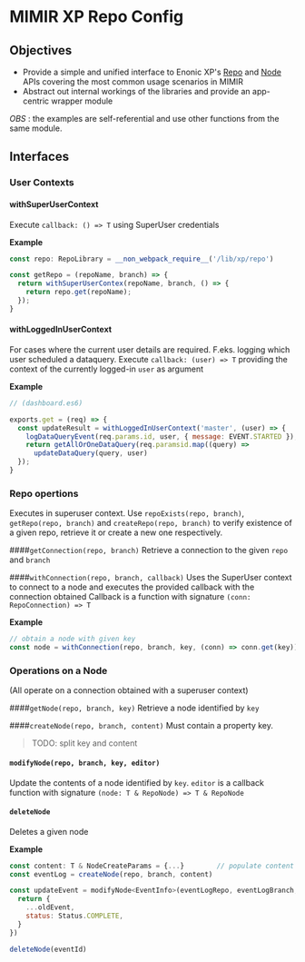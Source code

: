 # MIMIR XP Repo Config

## Objectives

- Provide a simple and unified interface to Enonic XP's [Repo](https://developer.enonic.com/docs/xp/stable/api/lib-repo) 
and [Node](https://developer.enonic.com/docs/xp/stable/api/lib-node) APIs covering
the most common usage scenarios in MIMIR
- Abstract out internal workings of the libraries and provide an app-centric wrapper module

_OBS_ : the examples are self-referential and use other functions from the same module.

## Interfaces

### User Contexts

#### withSuperUserContext
Execute `callback: () => T` using SuperUser credentials

**Example**
```javascript
const repo: RepoLibrary = __non_webpack_require__('/lib/xp/repo')

const getRepo = (repoName, branch) => {
  return withSuperUserContex(repoName, branch, () => {
    return repo.get(repoName); 
  });  
}
``` 

#### withLoggedInUserContext 
For cases where the current user details are required. F.eks. logging which user scheduled a dataquery.
Execute `callback: (user) => T` providing the context of the currently logged-in `user` as argument
 
**Example**
```javascript
// (dashboard.es6)

exports.get = (req) => {
  const updateResult = withLoggedInUserContext('master', (user) => {
    logDataQueryEvent(req.params.id, user, { message: EVENT.STARTED });
    return getAllOrOneDataQuery(req.paramsid.map((query) => 
      updateDataQuery(query, user)
  });
}
```

### Repo opertions
Executes in superuser context. Use `repoExists(repo, branch)`, `getRepo(repo, branch)` and `createRepo(repo, branch)` to verify existence of a given repo,
retrieve it or create a new one respectively.

####`getConnection(repo, branch)`
Retrieve a connection to the given `repo` and `branch`

####`withConnection(repo, branch, callback)`
Uses the SuperUser context to connect to a node and executes the provided callback with the connection obtained
Callback is a function with signature `(conn: RepoConnection) => T`

**Example**
```javascript
// obtain a node with given key
const node = withConnection(repo, branch, key, (conn) => conn.get(key))
```

### Operations on a Node
(All operate on a connection obtained with a superuser context)

####`getNode(repo, branch, key)`
Retrieve a node identified by `key`
 
####`createNode(repo, branch, content)`
Must contain a property key.
> TODO: split key and content

#### `modifyNode(repo, branch, key, editor)`
Update the contents of a node identified by `key`. 
`editor` is a callback function with signature `(node: T & RepoNode) => T & RepoNode`

#### `deleteNode` 
Deletes a given node

**Example**
```javascript
const content: T & NodeCreateParams = {...}        // populate content
const eventLog = createNode(repo, branch, content)

const updateEvent = modifyNode<EventInfo>(eventLogRepo, eventLogBranch, eventId, (oldEvent) => {
  return {
    ...oldEvent,
    status: Status.COMPLETE,    
  }
})

deleteNode(eventId)
```
